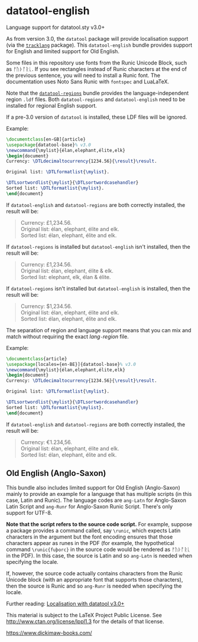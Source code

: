 # datatool-english
Language support for datatool.sty v3.0+

As from version 3.0, the `datatool` package will provide
localisation support (via the [`tracklang`](https://ctan.org/pkg/tracklang) package).
This `datatool-english` bundle provides support for English and
limited support for Old English.

Some files in this repository use fonts from the Runic Unicode
Block, such as ᚠᚢᚦᚩᚱᚳ. If you see rectangles instead of Runic
characters at the end of the previous sentence, you will need to
install a Runic font. The documentation uses Noto Sans Runic with
`fontspec` and LuaLaTeX.

Note that the [`datatool-regions`](https://github.com/nlct/datatool-regions)
bundle provides the language-independent region `.ldf` files. Both
`datatool-regions` and `datatool-english` need to be installed for
regional English support.

If a pre-3.0 version of `datatool` is installed, these LDF files
will be ignored.

Example:
```latex
\documentclass[en-GB]{article}
\usepackage{datatool-base}% v3.0
\newcommand{\mylist}{élan,elephant,élite,elk}
\begin{document}
Currency: \DTLdecimaltocurrency{1234.56}{\result}\result.

Original list: \DTLformatlist{\mylist}.

\DTLsortwordlist{\mylist}{\DTLsortwordcasehandler}
Sorted list: \DTLformatlist{\mylist}.
\end{document}
```
If `datatool-english` and `datatool-regions` are both correctly installed, 
the result will be:

 > Currency: £1,234.56.  
 > Original list: élan, elephant, élite and elk.  
 > Sorted list: élan, elephant, élite and elk.

If `datatool-regions` is installed but `datatool-english` isn't
installed, then the result will be:

 > Currency: £1,234.56.  
 > Original list: élan, elephant, élite & elk.  
 > Sorted list: elephant, elk, élan & élite.

If `datatool-regions` isn't installed but `datatool-english` is
installed, then the result will be:

 > Currency: $1,234.56.  
 > Original list: élan, elephant, élite and elk.  
 > Sorted list: élan, elephant, élite and elk.

The separation of region and language support means that you can mix
and match without requiring the exact _lang_`-`_region_ file.

Example:
```latex
\documentclass{article}
\usepackage[locales={en-BE}]{datatool-base}% v3.0
\newcommand{\mylist}{élan,elephant,élite,elk}
\begin{document}
Currency: \DTLdecimaltocurrency{1234.56}{\result}\result.

Original list: \DTLformatlist{\mylist}.

\DTLsortwordlist{\mylist}{\DTLsortwordcasehandler}
Sorted list: \DTLformatlist{\mylist}.
\end{document}
```
If `datatool-english` and `datatool-regions` are both correctly installed, 
the result will be:

 > Currency: €1.234,56.  
 > Original list: élan, elephant, élite and elk.  
 > Sorted list: élan, elephant, élite and elk.

## Old English (Anglo-Saxon)

This bundle also includes limited support for Old English
(Anglo-Saxon) mainly to provide an example for a language that has
multiple scripts (in this case, Latin and Runic). The language codes
are `ang-Latn` for Anglo-Saxon Latin Script and `ang-Runr`
for Anglo-Saxon Runic Script. There's only support for UTF-8.

**Note that the script refers to the source code script.**
For example, suppose a package provides a command called, say
`\runic`, which expects Latin characters in the argument but the
font encoding ensures that those characters appear as runes in the
PDF (for example, the hypothetical command `\runic{fuþorc}` in the
source code would be rendered as ᚠᚢᚦᚩᚱᚳ in the PDF). In this case,
the source is Latin and so `ang-Latn` is needed when specifying the
locale.

If, however, the source code actually contains characters from
the Runic Unicode block (with an appropriate font that supports
those characters), then the source is Runic and so `ang-Runr`
is needed when specifying the locale.

Further reading: [Localisation with datatool v3.0+](https://www.dickimaw-books.com/latex/tracklang/datatool-locale.shtml)

This material is subject to the LaTeX Project Public License.
See http://www.ctan.org/license/lppl1.3 for the details of that license.

https://www.dickimaw-books.com/
